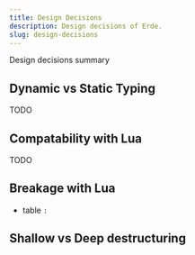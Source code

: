 ```yaml
---
title: Design Decisions
description: Design decisions of Erde.
slug: design-decisions
---
```


Design decisions summary

<!--truncate-->

## Dynamic vs Static Typing

TODO

## Compatability with Lua

TODO

## Breakage with Lua

- table `:`

## Shallow vs Deep destructuring

